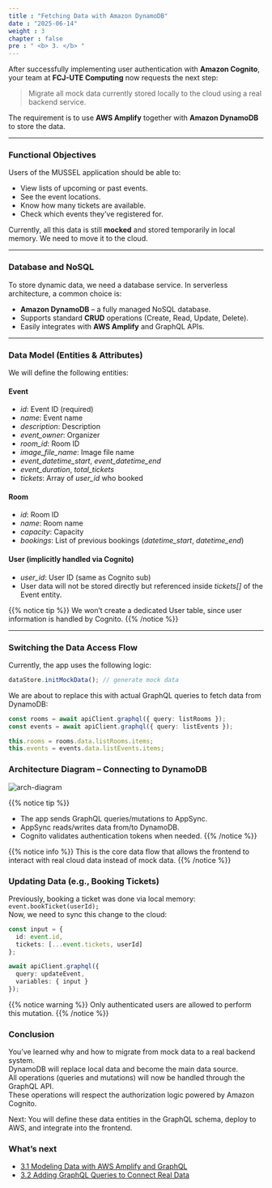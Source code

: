 ```yaml
---
title : "Fetching Data with Amazon DynamoDB"
date : "2025-06-14"
weight : 3 
chapter : false
pre : " <b> 3. </b> "
---
```


After successfully implementing user authentication with **Amazon Cognito**, your team at **FCJ-UTE Computing** now requests the next step:

> Migrate all mock data currently stored locally to the cloud using a real backend service.

The requirement is to use **AWS Amplify** together with **Amazon DynamoDB** to store the data.

---

### Functional Objectives

Users of the MUSSEL application should be able to:

- View lists of upcoming or past events.
- See the event locations.
- Know how many tickets are available.
- Check which events they’ve registered for.

Currently, all this data is still **mocked** and stored temporarily in local memory. We need to move it to the cloud.

---

### Database and NoSQL

To store dynamic data, we need a database service. In serverless architecture, a common choice is:

- **Amazon DynamoDB** – a fully managed NoSQL database.
- Supports standard **CRUD** operations (Create, Read, Update, Delete).
- Easily integrates with **AWS Amplify** and GraphQL APIs.

---

### Data Model (Entities & Attributes)

We will define the following entities:

#### Event

- *id*: Event ID (required)
- *name*: Event name
- *description*: Description
- *event_owner*: Organizer
- *room_id*: Room ID
- *image_file_name*: Image file name
- *event_datetime_start*, *event_datetime_end*
- *event_duration*, *total_tickets*
- *tickets*: Array of *user_id* who booked

#### Room

- *id*: Room ID
- *name*: Room name
- *capacity*: Capacity
- *bookings*: List of previous bookings (*datetime_start*, *datetime_end*)

#### User (implicitly handled via Cognito)

- *user_id*: User ID (same as Cognito sub)
- User data will not be stored directly but referenced inside *tickets[]* of the Event entity.

{{% notice tip %}}
We won’t create a dedicated User table, since user information is handled by Cognito.
{{% /notice %}}

---

### Switching the Data Access Flow

Currently, the app uses the following logic:

```ts
dataStore.initMockData(); // generate mock data
```
We are about to replace this with actual GraphQL queries to fetch data from DynamoDB:  
```ts
const rooms = await apiClient.graphql({ query: listRooms });
const events = await apiClient.graphql({ query: listEvents });

this.rooms = rooms.data.listRooms.items;
this.events = events.data.listEvents.items;
```
### Architecture Diagram – Connecting to DynamoDB

![arch-diagram](/images/3.connect/System_Architecture.png)

{{% notice tip %}}
- The app sends GraphQL queries/mutations to AppSync.
- AppSync reads/writes data from/to DynamoDB.
- Cognito validates authentication tokens when needed.
{{% /notice %}}

{{% notice info %}}
This is the core data flow that allows the frontend to interact with real cloud data instead of mock data.
{{% /notice %}}

### Updating Data (e.g., Booking Tickets)
Previously, booking a ticket was done via local memory: `event.bookTicket(userId);`  
Now, we need to sync this change to the cloud:
```ts
const input = {
  id: event.id,
  tickets: [...event.tickets, userId]
};

await apiClient.graphql({
  query: updateEvent,
  variables: { input }
});
```

{{% notice warning %}}
Only authenticated users are allowed to perform this mutation.
{{% /notice %}}

### Conclusion
You’ve learned why and how to migrate from mock data to a real backend system.  
DynamoDB will replace local data and become the main data source.  
All operations (queries and mutations) will now be handled through the GraphQL API.  
These operations will respect the authorization logic powered by Amazon Cognito.  

Next: You will define these data entities in the GraphQL schema, deploy to AWS, and integrate into the frontend.
  
### What’s next
- [3.1 Modeling Data with AWS Amplify and GraphQL](./3.1-ModellingEntities/)
- [3.2 Adding GraphQL Queries to Connect Real Data](./3.2-AddQueries/)
